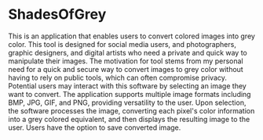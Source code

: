 # ShadesOfGrey
This is an application that enables users to convert colored images into grey color. This tool is designed for social media users, and photographers, graphic designers, and digital artists who need a private and quick way to manipulate their images. The motivation for tool stems from my personal need for a quick and secure way to convert images to grey color without having to rely on public tools, which can often compromise privacy.
Potential users may interact with this software by selecting an image they want to convert. The application supports multiple image formats including BMP, JPG, GIF, and PNG, providing versatility to the user. Upon selection, the software processes the image, converting each pixel's color information into a grey colored equivalent, and then displays the resulting image to the user. Users have the option to save converted image.
